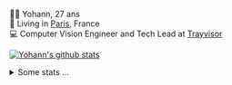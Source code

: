 <p>
  👨🏻 <bold>Yohann</bold>, 27 ans<br/>
  💼 Living in <a href="https://www.google.com/maps?q=paris">Paris</a>, France<br/>
  💻 Computer Vision Engineer and Tech Lead at <a href="https://trayvisor.com/">Trayvisor</a><br/>
</p>

<a href="https://github.com/anuraghazra/github-readme-stats"><img align="center" src="https://github-readme-stats-go94hl40s-yohann84l.vercel.app//api?username=yohann84L&show_icons=true&include_all_commits=true" alt="Yohann's github stats" /> </a>


<details>
  <summary>Some stats ...</summary><br/>
  

<!--START_SECTION:waka-->
![Code Time](http://img.shields.io/badge/Code%20Time-90%20hrs%2024%20mins-blue)

![Profile Views](http://img.shields.io/badge/Profile%20Views-0-blue)

**🐱 My GitHub Data** 

> 🏆 1,056 Contributions in the Year 2022
 > 
> 📦 440.5 kB Used in GitHub's Storage 
 > 
> 🚫 Not Opted to Hire
 > 
> 📜 23 Public Repositories 
 > 
> 🔑 21 Private Repositories  
 > 
**I'm an Early 🐤** 

```text
🌞 Morning    328 commits    ████████░░░░░░░░░░░░░░░░░   32.93% 
🌆 Daytime    560 commits    ██████████████░░░░░░░░░░░   56.22% 
🌃 Evening    107 commits    ██░░░░░░░░░░░░░░░░░░░░░░░   10.74% 
🌙 Night      1 commits      ░░░░░░░░░░░░░░░░░░░░░░░░░   0.1%

```
📅 **I'm Most Productive on Thursday** 

```text
Monday       183 commits    ████░░░░░░░░░░░░░░░░░░░░░   18.37% 
Tuesday      176 commits    ████░░░░░░░░░░░░░░░░░░░░░   17.67% 
Wednesday    178 commits    ████░░░░░░░░░░░░░░░░░░░░░   17.87% 
Thursday     219 commits    █████░░░░░░░░░░░░░░░░░░░░   21.99% 
Friday       217 commits    █████░░░░░░░░░░░░░░░░░░░░   21.79% 
Saturday     14 commits     ░░░░░░░░░░░░░░░░░░░░░░░░░   1.41% 
Sunday       9 commits      ░░░░░░░░░░░░░░░░░░░░░░░░░   0.9%

```


📊 **This Week I Spent My Time On** 

```text
⌚︎ Time Zone: Europe/Paris

💬 Programming Languages: 
Python                   5 hrs 33 mins       ███████████░░░░░░░░░░░░░░   45.03% 
JavaScript               5 hrs 11 mins       ██████████░░░░░░░░░░░░░░░   42.06% 
HTTP Request             1 hr 6 mins         ██░░░░░░░░░░░░░░░░░░░░░░░   8.97% 
YAML                     15 mins             ░░░░░░░░░░░░░░░░░░░░░░░░░   2.15% 
Other                    5 mins              ░░░░░░░░░░░░░░░░░░░░░░░░░   0.8%

🔥 Editors: 
PyCharm                  6 hrs 45 mins       █████████████░░░░░░░░░░░░   54.81% 
WebStorm                 5 hrs 11 mins       ██████████░░░░░░░░░░░░░░░   42.14% 
VS Code                  22 mins             ░░░░░░░░░░░░░░░░░░░░░░░░░   3.05%

💻 Operating System: 
Mac                      12 hrs 20 mins      █████████████████████████   100.0%

```

**I Mostly Code in Python** 

```text
Python                   18 repos            ██████████████░░░░░░░░░░░   56.25% 
Java                     6 repos             ████░░░░░░░░░░░░░░░░░░░░░   18.75% 
JavaScript               2 repos             █░░░░░░░░░░░░░░░░░░░░░░░░   6.25% 
R                        2 repos             █░░░░░░░░░░░░░░░░░░░░░░░░   6.25% 
HTML                     1 repo              ░░░░░░░░░░░░░░░░░░░░░░░░░   3.12%

```



 Last Updated on 16/09/2022 02:47:05 UTC
<!--END_SECTION:waka-->
